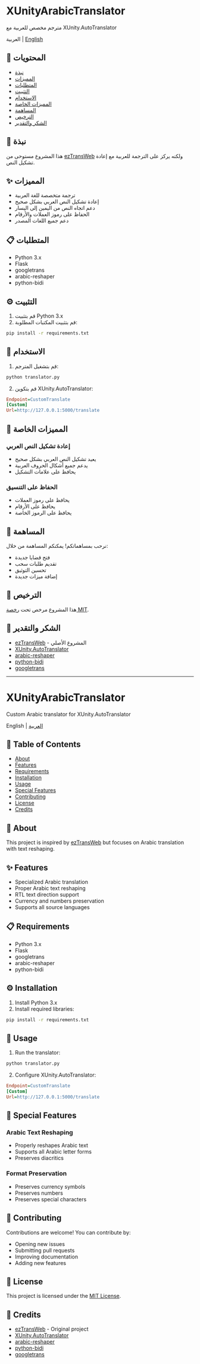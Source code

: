 # XUnityArabicTranslator
مترجم مخصص للعربية مع XUnity.AutoTranslator

<a name="lang-ar"></a>العربية | <a name="lang-en"></a>[English](#english-version)

## 📑 المحتويات
- [نبذة](#section-about-ar)
- [المميزات](#section-features-ar)
- [المتطلبات](#section-requirements-ar)
- [التثبيت](#section-installation-ar)
- [الاستخدام](#section-usage-ar)
- [المميزات الخاصة](#section-special-features-ar)
- [المساهمة](#section-contributing-ar)
- [الترخيص](#section-license-ar)
- [الشكر والتقدير](#section-credits-ar)

<a name="section-about-ar"></a>
## 📝 نبذة
هذا المشروع مستوحى من [ezTransWeb](https://github.com/HelloKS/ezTransWeb) ولكنه يركز على الترجمة للعربية مع إعادة تشكيل النص.

<a name="section-features-ar"></a>
## ✨ المميزات
- ترجمة متخصصة للغة العربية
- إعادة تشكيل النص العربي بشكل صحيح
- دعم اتجاه النص من اليمين إلى اليسار
- الحفاظ على رموز العملات والأرقام
- دعم جميع اللغات المصدر

<a name="section-requirements-ar"></a>
## 📋 المتطلبات
- Python 3.x
- Flask
- googletrans
- arabic-reshaper
- python-bidi

<a name="section-installation-ar"></a>
## ⚙️ التثبيت
1. قم بتثبيت Python 3.x
2. قم بتثبيت المكتبات المطلوبة:
```bash
pip install -r requirements.txt
```

<a name="section-usage-ar"></a>
## 🚀 الاستخدام
1. قم بتشغيل المترجم:
```bash
python translator.py
```

2. قم بتكوين XUnity.AutoTranslator:
```ini
Endpoint=CustomTranslate
[Custom]
Url=http://127.0.0.1:5000/translate
```

<a name="section-special-features-ar"></a>
## 💎 المميزات الخاصة
### إعادة تشكيل النص العربي
- يعيد تشكيل النص العربي بشكل صحيح
- يدعم جميع أشكال الحروف العربية
- يحافظ على علامات التشكيل

### الحفاظ على التنسيق
- يحافظ على رموز العملات
- يحافظ على الأرقام
- يحافظ على الرموز الخاصة

<a name="section-contributing-ar"></a>
## 🤝 المساهمة
نرحب بمساهماتكم! يمكنكم المساهمة من خلال:
- فتح قضايا جديدة
- تقديم طلبات سحب
- تحسين التوثيق
- إضافة ميزات جديدة

<a name="section-license-ar"></a>
## 📄 الترخيص
هذا المشروع مرخص تحت [رخصة MIT](LICENSE).

<a name="section-credits-ar"></a>
## 🙏 الشكر والتقدير
- [ezTransWeb](https://github.com/HelloKS/ezTransWeb) - المشروع الأصلي
- [XUnity.AutoTranslator](https://github.com/bbepis/XUnity.AutoTranslator)
- [arabic-reshaper](https://github.com/mpcabd/python-arabic-reshaper)
- [python-bidi](https://github.com/MeirKriheli/python-bidi)
- [googletrans](https://github.com/ssut/py-googletrans)

---

<a name="english-version"></a>
# XUnityArabicTranslator
Custom Arabic translator for XUnity.AutoTranslator

<a name="lang-en"></a>English | <a name="lang-ar"></a>[العربية](#lang-ar)

## 📑 Table of Contents
- [About](#section-about-en)
- [Features](#section-features-en)
- [Requirements](#section-requirements-en)
- [Installation](#section-installation-en)
- [Usage](#section-usage-en)
- [Special Features](#section-special-features-en)
- [Contributing](#section-contributing-en)
- [License](#section-license-en)
- [Credits](#section-credits-en)

<a name="section-about-en"></a>
## 📝 About
This project is inspired by [ezTransWeb](https://github.com/HelloKS/ezTransWeb) but focuses on Arabic translation with text reshaping.

<a name="section-features-en"></a>
## ✨ Features
- Specialized Arabic translation
- Proper Arabic text reshaping
- RTL text direction support
- Currency and numbers preservation
- Supports all source languages

<a name="section-requirements-en"></a>
## 📋 Requirements
- Python 3.x
- Flask
- googletrans
- arabic-reshaper
- python-bidi

<a name="section-installation-en"></a>
## ⚙️ Installation
1. Install Python 3.x
2. Install required libraries:
```bash
pip install -r requirements.txt
```

<a name="section-usage-en"></a>
## 🚀 Usage
1. Run the translator:
```bash
python translator.py
```

2. Configure XUnity.AutoTranslator:
```ini
Endpoint=CustomTranslate
[Custom]
Url=http://127.0.0.1:5000/translate
```

<a name="section-special-features-en"></a>
## 💎 Special Features
### Arabic Text Reshaping
- Properly reshapes Arabic text
- Supports all Arabic letter forms
- Preserves diacritics

### Format Preservation
- Preserves currency symbols
- Preserves numbers
- Preserves special characters

<a name="section-contributing-en"></a>
## 🤝 Contributing
Contributions are welcome! You can contribute by:
- Opening new issues
- Submitting pull requests
- Improving documentation
- Adding new features

<a name="section-license-en"></a>
## 📄 License
This project is licensed under the [MIT License](LICENSE).

<a name="section-credits-en"></a>
## 🙏 Credits
- [ezTransWeb](https://github.com/HelloKS/ezTransWeb) - Original project
- [XUnity.AutoTranslator](https://github.com/bbepis/XUnity.AutoTranslator)
- [arabic-reshaper](https://github.com/mpcabd/python-arabic-reshaper)
- [python-bidi](https://github.com/MeirKriheli/python-bidi)
- [googletrans](https://github.com/ssut/py-googletrans) 

